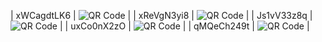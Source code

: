 | xWCagdtLK6 | ![QR Code](https://api.qrserver.com/v1/create-qr-code/?size=150x150&data=xWCagdtLK6) |
| xReVgN3yi8 | ![QR Code](https://api.qrserver.com/v1/create-qr-code/?size=150x150&data=xReVgN3yi8) |
| Js1vV33z8q | ![QR Code](https://api.qrserver.com/v1/create-qr-code/?size=150x150&data=Js1vV33z8q) |
| uxCo0nX2zO | ![QR Code](https://api.qrserver.com/v1/create-qr-code/?size=150x150&data=uxCo0nX2zO) |
| qMQeCh249t | ![QR Code](https://api.qrserver.com/v1/create-qr-code/?size=150x150&data=qMQeCh249t) |
